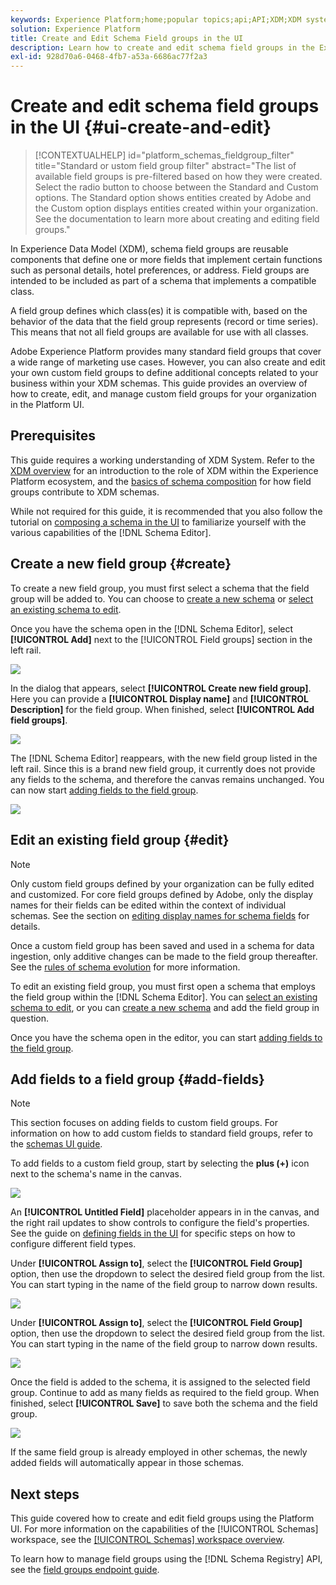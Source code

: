 ```yaml
---
keywords: Experience Platform;home;popular topics;api;API;XDM;XDM system;experience data model;data model;ui;workspace;field group;field groups;
solution: Experience Platform
title: Create and Edit Schema Field groups in the UI
description: Learn how to create and edit schema field groups in the Experience Platform user interface.
exl-id: 928d70a6-0468-4fb7-a53a-6686ac77f2a3
---
```

# Create and edit schema field groups in the UI {#ui-create-and-edit}

>[!CONTEXTUALHELP]
>id="platform_schemas_fieldgroup_filter"
>title="Standard or ustom field group filter"
>abstract="The list of available field groups is pre-filtered based on how they were created. Select the radio button to choose between the Standard and Custom options. The Standard option shows entities created by Adobe and the Custom option displays entities created within your organization. See the documentation to learn more about creating and editing field groups."

In Experience Data Model (XDM), schema field groups are reusable components that define one or more fields that implement certain functions such as personal details, hotel preferences, or address. Field groups are intended to be included as part of a schema that implements a compatible class. 

A field group defines which class(es) it is compatible with, based on the behavior of the data that the field group represents (record or time series). This means that not all field groups are available for use with all classes.

Adobe Experience Platform provides many standard field groups that cover a wide range of marketing use cases. However, you can also create and edit your own custom field groups to define additional concepts related to your business within your XDM schemas. This guide provides an overview of how to create, edit, and manage custom field groups for your organization in the Platform UI.

## Prerequisites

This guide requires a working understanding of XDM System. Refer to the [XDM overview](../../home.md) for an introduction to the role of XDM within the Experience Platform ecosystem, and the [basics of schema composition](../../schema/composition.md) for how field groups contribute to XDM schemas.

While not required for this guide, it is recommended that you also follow the tutorial on [composing a schema in the UI](../../tutorials/create-schema-ui.md) to familiarize yourself with the various capabilities of the [!DNL Schema Editor].

## Create a new field group {#create}

To create a new field group, you must first select a schema that the field group will be added to. You can choose to [create a new schema](./schemas.md#create) or [select an existing schema to edit](./schemas.md#edit).

Once you have the schema open in the [!DNL Schema Editor], select **[!UICONTROL Add]** next to the [!UICONTROL Field groups] section in the left rail.

![](../../images/ui/resources/field-groups/add-field-group.png)

In the dialog that appears, select **[!UICONTROL Create new field group]**. Here you can provide a **[!UICONTROL Display name]** and **[!UICONTROL Description]** for the field group. When finished, select **[!UICONTROL Add field groups]**.

![](../../images/ui/resources/field-groups/create-field-group.png)

The [!DNL Schema Editor] reappears, with the new field group listed in the left rail. Since this is a brand new field group, it currently does not provide any fields to the schema, and therefore the canvas remains unchanged. You can now start [adding fields to the field group](#add-fields).

![](../../images/ui/resources/field-groups/field-group-added.png)

## Edit an existing field group {#edit}

>[!NOTE]
>
>Only custom field groups defined by your organization can be fully edited and customized. For core field groups defined by Adobe, only the display names for their fields can be edited within the context of individual schemas. See the section on [editing display names for schema fields](./schemas.md#display-names) for details.
>
>Once a custom field group has been saved and used in a schema for data ingestion, only additive changes can be made to the field group thereafter. See the [rules of schema evolution](../../schema/composition.md#evolution) for more information.

To edit an existing field group, you must first open a schema that employs the field group within the [!DNL Schema Editor]. You can [select an existing schema to edit](./schemas.md#edit), or you can [create a new schema](./schemas.md#create) and add the field group in question.

Once you have the schema open in the editor, you can start [adding fields to the field group](#add-fields).

## Add fields to a field group {#add-fields}

>[!NOTE]
>
>This section focuses on adding fields to custom field groups. For information on how to add custom fields to standard field groups, refer to the [schemas UI guide](./schemas.md#custom-fields-for-standard-groups).

To add fields to a custom field group, start by selecting the **plus (+)** icon next to the schema's name in the canvas.

![](../../images/ui/resources/field-groups/add-field.png)

An **[!UICONTROL Untitled Field]** placeholder appears in in the canvas, and the right rail updates to show controls to configure the field's properties. See the guide on [defining fields in the UI](../fields/overview.md#define) for specific steps on how to configure different field types.

Under **[!UICONTROL Assign to]**, select the **[!UICONTROL Field Group]** option, then use the dropdown to select the desired field group from the list. You can start typing in the name of the field group to narrow down results.

![](../../images/ui/resources/field-groups/select-field-group.png)

Under **[!UICONTROL Assign to]**, select the **[!UICONTROL Field Group]** option, then use the dropdown to select the desired field group from the list. You can start typing in the name of the field group to narrow down results.

![](../../images/ui/resources/field-groups/select-field-group.png)

Once the field is added to the schema, it is assigned to the selected field group. Continue to add as many fields as required to the field group. When finished, select **[!UICONTROL Save]** to save both the schema and the field group.

![](../../images/ui/resources/field-groups/complete-field-group.png)

If the same field group is already employed in other schemas, the newly added fields will automatically appear in those schemas.

## Next steps

This guide covered how to create and edit field groups using the Platform UI. For more information on the capabilities of the [!UICONTROL Schemas] workspace, see the [[!UICONTROL Schemas] workspace overview](../overview.md).

To learn how to manage field groups using the [!DNL Schema Registry] API, see the [field groups endpoint guide](../../api/field-groups.md).
